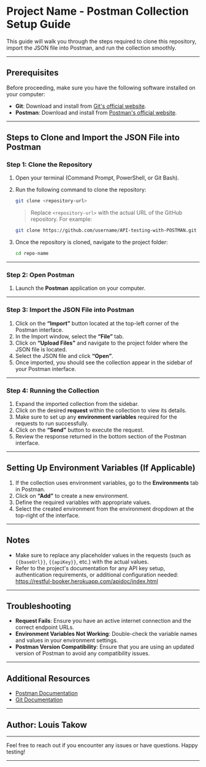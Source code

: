 # Project Name - Postman Collection Setup Guide

This guide will walk you through the steps required to clone this repository, import the JSON file into Postman, and run the collection smoothly.

---

## Prerequisites

Before proceeding, make sure you have the following software installed on your computer:

- **Git**: Download and install from [Git's official website](https://git-scm.com/).
- **Postman**: Download and install from [Postman's official website](https://www.postman.com/).

---

## Steps to Clone and Import the JSON File into Postman

### Step 1: Clone the Repository

1. Open your terminal (Command Prompt, PowerShell, or Git Bash).
2. Run the following command to clone the repository:
   ```bash
   git clone <repository-url>
   ```
   > Replace `<repository-url>` with the actual URL of the GitHub repository. For example:
   ```bash
   git clone https://github.com/username/API-testing-with-POSTMAN.git
   ```

3. Once the repository is cloned, navigate to the project folder:
   ```bash
   cd repo-name
   ```

---

### Step 2: Open Postman

1. Launch the **Postman** application on your computer.

---

### Step 3: Import the JSON File into Postman

1. Click on the **“Import”** button located at the top-left corner of the Postman interface.
2. In the Import window, select the **“File”** tab.
3. Click on **“Upload Files”** and navigate to the project folder where the JSON file is located.
4. Select the JSON file and click **“Open”**.
5. Once imported, you should see the collection appear in the sidebar of your Postman interface.

---

### Step 4: Running the Collection

1. Expand the imported collection from the sidebar.
2. Click on the desired **request** within the collection to view its details.
3. Make sure to set up any **environment variables** required for the requests to run successfully.
4. Click on the **“Send”** button to execute the request.
5. Review the response returned in the bottom section of the Postman interface.

---

## Setting Up Environment Variables (If Applicable)

1. If the collection uses environment variables, go to the **Environments** tab in Postman.
2. Click on **“Add”** to create a new environment.
3. Define the required variables with appropriate values.
4. Select the created environment from the environment dropdown at the top-right of the interface.

---

## Notes

- Make sure to replace any placeholder values in the requests (such as `{{baseUrl}}`, `{{apiKey}}`, etc.) with the actual values.
- Refer to the project's documentation for any API key setup, authentication requirements, or additional configuration needed:
  https://restful-booker.herokuapp.com/apidoc/index.html

---

## Troubleshooting

- **Request Fails**: Ensure you have an active internet connection and the correct endpoint URLs.
- **Environment Variables Not Working**: Double-check the variable names and values in your environment settings.
- **Postman Version Compatibility**: Ensure that you are using an updated version of Postman to avoid any compatibility issues.

---

## Additional Resources

- [Postman Documentation](https://learning.postman.com/docs/getting-started/introduction/)
- [Git Documentation](https://git-scm.com/doc)

---
## Author: Louis Takow
---

Feel free to reach out if you encounter any issues or have questions. Happy testing!

---

